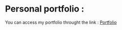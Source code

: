 # Personal portfolio : 
You can access my portfolio throught the link : 
[Portfolio](https://aymen-hadj-mebarek.github.io/portfolio/)
